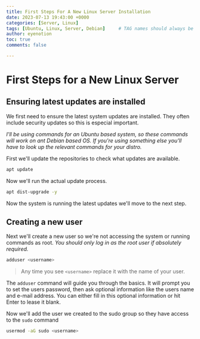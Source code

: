 ```yaml
---
title: First Steps For A New Linux Server Installation
date: 2023-07-13 19:43:00 +0000
categories: [Server, Linux]
tags: [Ubuntu, Linux, Server, Debian]     # TAG names should always be lowercase
author: eyenotion
toc: true
comments: false

---
```


# First Steps for a New Linux Server

## Ensuring latest updates are installed

We first need to ensure the latest system updates are installed. They often include security updates so this is especial important.

*I'll be using commands for an Ubuntu based system, so these commands will work on ant Debian based OS. If you're using something else you'll have to look up the relevant commands for your distro.*



First we'll update the repositories to check what updates are available.

```bash
apt update
```

Now we'll run the actual update process.

```bash
apt dist-upgrade -y
```

Now the system is running the latest updates we'll move to the next step.

## Creating a new user

Next we'll create a new user so we're not accessing the system or running commands as root. *You should only log in as the root user if absolutely required.*


```bash
adduser <username>
```

> Any time you see `<username>`  replace it with the name of your user.

The `adduser` command will guide you through the basics. It will prompt you to set the users password, then ask optional information like the users name and e-mail address. You can either fill in this optional information or hit Enter to lease it blank.

Now we'll add the user we created to the sudo group so they have access to the `sudo` command

```bash
usermod -aG sudo <username>
```

